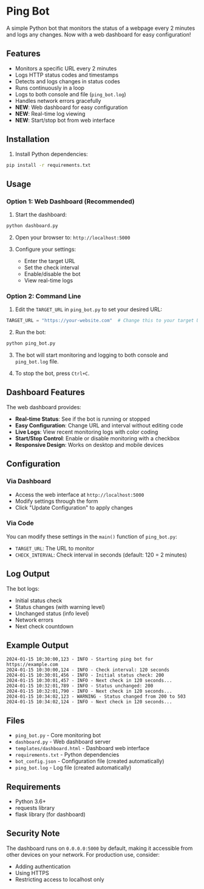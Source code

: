 # Ping Bot

A simple Python bot that monitors the status of a webpage every 2 minutes and logs any changes. Now with a web dashboard for easy configuration!

## Features

- Monitors a specific URL every 2 minutes
- Logs HTTP status codes and timestamps
- Detects and logs changes in status codes
- Runs continuously in a loop
- Logs to both console and file (`ping_bot.log`)
- Handles network errors gracefully
- **NEW**: Web dashboard for easy configuration
- **NEW**: Real-time log viewing
- **NEW**: Start/stop bot from web interface

## Installation

1. Install Python dependencies:
```bash
pip install -r requirements.txt
```

## Usage

### Option 1: Web Dashboard (Recommended)

1. Start the dashboard:
```bash
python dashboard.py
```

2. Open your browser to: `http://localhost:5000`

3. Configure your settings:
   - Enter the target URL
   - Set the check interval
   - Enable/disable the bot
   - View real-time logs

### Option 2: Command Line

1. Edit the `TARGET_URL` in `ping_bot.py` to set your desired URL:
```python
TARGET_URL = "https://your-website.com"  # Change this to your target URL
```

2. Run the bot:
```bash
python ping_bot.py
```

3. The bot will start monitoring and logging to both console and `ping_bot.log` file.

4. To stop the bot, press `Ctrl+C`.

## Dashboard Features

The web dashboard provides:

- **Real-time Status**: See if the bot is running or stopped
- **Easy Configuration**: Change URL and interval without editing code
- **Live Logs**: View recent monitoring logs with color coding
- **Start/Stop Control**: Enable or disable monitoring with a checkbox
- **Responsive Design**: Works on desktop and mobile devices

## Configuration

### Via Dashboard
- Access the web interface at `http://localhost:5000`
- Modify settings through the form
- Click "Update Configuration" to apply changes

### Via Code
You can modify these settings in the `main()` function of `ping_bot.py`:

- `TARGET_URL`: The URL to monitor
- `CHECK_INTERVAL`: Check interval in seconds (default: 120 = 2 minutes)

## Log Output

The bot logs:
- Initial status check
- Status changes (with warning level)
- Unchanged status (info level)
- Network errors
- Next check countdown

## Example Output

```
2024-01-15 10:30:00,123 - INFO - Starting ping bot for https://example.com
2024-01-15 10:30:00,124 - INFO - Check interval: 120 seconds
2024-01-15 10:30:01,456 - INFO - Initial status check: 200
2024-01-15 10:30:01,457 - INFO - Next check in 120 seconds...
2024-01-15 10:32:01,789 - INFO - Status unchanged: 200
2024-01-15 10:32:01,790 - INFO - Next check in 120 seconds...
2024-01-15 10:34:02,123 - WARNING - Status changed from 200 to 503
2024-01-15 10:34:02,124 - INFO - Next check in 120 seconds...
```

## Files

- `ping_bot.py` - Core monitoring bot
- `dashboard.py` - Web dashboard server
- `templates/dashboard.html` - Dashboard web interface
- `requirements.txt` - Python dependencies
- `bot_config.json` - Configuration file (created automatically)
- `ping_bot.log` - Log file (created automatically)

## Requirements

- Python 3.6+
- requests library
- flask library (for dashboard)

## Security Note

The dashboard runs on `0.0.0.0:5000` by default, making it accessible from other devices on your network. For production use, consider:
- Adding authentication
- Using HTTPS
- Restricting access to localhost only 